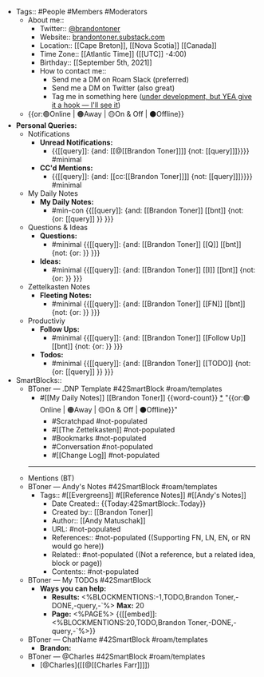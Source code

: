 - Tags:: #People #Members #Moderators
    - About me::
        - Twitter:: [@brandontoner](https://twitter.com/brandontoner)
        - Website:: [brandontoner.substack.com](https://t.co/PQwCMbPZwT?amp=1)
        - Location:: [[Cape Breton]], [[Nova Scotia]] [[Canada]]
        - Time Zone:: [[Atlantic Time]] ([[UTC]] -4:00)
        - Birthday:: [[September 5th, 2021]] 
        - How to contact me:: 
            - Send me a DM on Roam Slack (preferred)
            - Send me a DM on Twitter (also great)
            - Tag me in something here ([under development, but YEA give it a hook — I'll see it]([[Chat]]))
    - {{or:🟢Online | 🟠Away | 🟡On & Off | ⚫️Offline}}
- **Personal Queries:**
    - Notifications
        - **Unread Notifications:**
            - {{[[query]]: {and: [[@[[Brandon Toner]]]] {not: [[query]]]}}}} #minimal
        - **CC'd Mentions:**
            - {{[[query]]: {and: [[cc:[[Brandon Toner]]]] {not: [[query]]]}}}} #minimal
    - My Daily Notes
        - **My Daily Notes:**
            - #min-con {{[[query]]: {and: [[Brandon Toner]] [[bnt]] {not: {or: [[query]] }}  }}}
    - Questions & Ideas
        - **Questions:**
            - #minimal {{[[query]]: {and: [[Brandon Toner]] [[Q]] [[bnt]] {not: {or: }}  }}}
        - **Ideas:**
            - #minimal {{[[query]]: {and: [[Brandon Toner]] [[I]] [[bnt]] {not: {or: }}  }}}
    - Zettelkasten Notes
        - **Fleeting Notes:**
            - #minimal {{[[query]]: {and: [[Brandon Toner]] [[FN]] [[bnt]] {not: {or: }}  }}}
    - Productiviy
        - **Follow Ups:**
            - #minimal {{[[query]]: {and: [[Brandon Toner]] [[Follow Up]] [[bnt]] {not: {or: }}  }}}
        - **Todos:**
            - #minimal {{[[query]]: {and: [[Brandon Toner]] [[TODO]] {not: {or: [[query]] }}  }}}
- SmartBlocks::
    - BToner — .DNP Template #42SmartBlock #roam/templates 
        - #[[My Daily Notes]] [[Brandon Toner]] {{word-count}} [*]([[bnt]]) "{{or:🟢Online | 🟠Away | 🟡On & Off | ⚫️Offline}}"
            - #Scratchpad #not-populated
            - #[[The Zettelkasten]] #not-populated
            - #Bookmarks #not-populated
            - #Conversation #not-populated
            - #[[Change Log]] #not-populated
        - ---
    - Mentions (BT)
    - BToner — Andy's Notes #42SmartBlock #roam/templates
        - Tags:: #[[Evergreens]] #[[Reference Notes]] #[[Andy's Notes]]
            - Date Created:: {{Today:42SmartBlock:.Today}}
            - Created by:: [[Brandon Toner]]
            - Author:: [[Andy Matuschak]]
            - URL: #not-populated
            - References:: #not-populated ((Supporting FN, LN, EN, or RN would go here))
            - Related:: #not-populated ((Not a reference, but a related idea, block or page))
            - Contents:: #not-populated
    - BToner — My TODOs #42SmartBlock
        - **Ways you can help:**
            - **Results:** <%BLOCKMENTIONS:-1,TODO,Brandon Toner,-DONE,-query,-`%> **Max:** 20
            - **Page:** <%PAGE%>
{{[[embed]]: <%BLOCKMENTIONS:20,TODO,Brandon Toner,-DONE,-query,-`%>}}
    - BToner — ChatName #42SmartBlock #roam/templates
        - **Brandon:** 
    - BToner — @Charles #42SmartBlock #roam/templates
        - [@Charles]([[@[[Charles Farr]]]])
